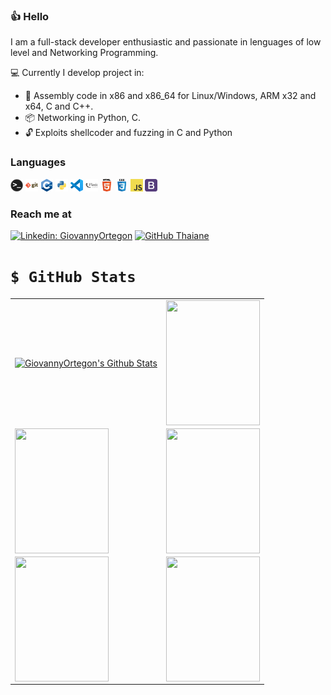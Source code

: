 ###  :+1: Hello

I am a full-stack developer enthusiastic and passionate in lenguages of low level and Networking Programming.

 :computer: Currently I develop project in:

-  :rocket: Assembly code in x86 and x86_64 for Linux/Windows, ARM x32 and x64, C and C++.
-  :package: Networking in Python, C.
-  :unlock: Exploits shellcoder and fuzzing in C and Python

### Languages
<code><img height="20" src="https://raw.githubusercontent.com/github/explore/80688e429a7d4ef2fca1e82350fe8e3517d3494d/topics/terminal/terminal.png"></code>
<code><img height="20" src="https://raw.githubusercontent.com/github/explore/80688e429a7d4ef2fca1e82350fe8e3517d3494d/topics/git/git.png"></code>
<code><img height="20" src="https://raw.githubusercontent.com/github/explore/80688e429a7d4ef2fca1e82350fe8e3517d3494d/topics/cpp/cpp.png"></code>
<code><img height="20" src="https://raw.githubusercontent.com/github/explore/80688e429a7d4ef2fca1e82350fe8e3517d3494d/topics/python/python.png"></code>
<code><img height="20" src="https://raw.githubusercontent.com/github/explore/80688e429a7d4ef2fca1e82350fe8e3517d3494d/topics/visual-studio-code/visual-studio-code.png"></code>
<code><img height="20" src="https://raw.githubusercontent.com/github/explore/80688e429a7d4ef2fca1e82350fe8e3517d3494d/topics/flask/flask.png"></code>
<code><img height = "20" src = "https://raw.githubusercontent.com/github/explore/80688e429a7d4ef2fca1e82350fe8e3517d3494d/topics/html/html.png"></code>
<code><img height = "20" src = "https://raw.githubusercontent.com/github/explore/80688e429a7d4ef2fca1e82350fe8e3517d3494d/topics/css/css.png"></code>
<code><img height="20" src="https://raw.githubusercontent.com/github/explore/80688e429a7d4ef2fca1e82350fe8e3517d3494d/topics/javascript/javascript.png"></code>
<code><img height = "20" src = "https://raw.githubusercontent.com/github/explore/80688e429a7d4ef2fca1e82350fe8e3517d3494d/topics/bootstrap/bootstrap.png"></code>

### Reach me at
[![Linkedin: GiovannyOrtegon](https://img.shields.io/badge/-GiovannyOrtegon-blue?style=flat-square&logo=Linkedin&logoColor=white&link=https://www.linkedin.com/in/giovanny-o-3a6096143/)](https://www.linkedin.com/in/giovanny-o-3a6096143/)
[![GitHub Thaiane](https://img.shields.io/github/followers/giovannyortegon?label=follow&style=social)](https://github.com/giovannyortegon)


# `$ GitHub Stats`
<table>
<tr>
  <td>
   <a href="https://github.com/giovannyortegon/giovannyortegon/">
   <img  height=200 width=150 align="center" src="https://github-readme-stats.vercel.app/api?username=giovannyortegon&show_icons=true&line_height=27&count_private=true" alt="GiovannyOrtegon's Github Stats" />
   </a>
   </td>
   <td>
    <a href="https://github.com/giovannyortegon/giovannyortegon/">
    <img height=200 width=150 align="center" src="https://github-readme-stats.vercel.app/api/top-langs/?username=giovannyortegon&hide=html,css" />
    </a>
  </td>
</tr>
<tr>
  <td>
   <a href="https://github.com/giovannyortegon/Assembly">
   <img height=200 width=150 align="center" src="https://github-readme-stats.vercel.app/api/pin/?username=giovannyortegon&repo=Assembly" />
   </a>
  </td>
  <td>
   <a href="https://github.com/giovannyortegon/shellcode-x86_x64">
   <img height=200 width=150 align="center" src="https://github-readme-stats.vercel.app/api/pin/?username=giovannyortegon&repo=Shellcode-x86_x64" />
   </a>
  </td>
 </tr>
 <tr>
  <td>
   <a href="https://github.com/giovannyortegon/PracticalBinaryAnalysis">
   <img height=200 width=150 align="center" src="https://github-readme-stats.vercel.app/api/pin/?username=giovannyortegon&repo=PracticalBinaryAnalysis" />
   </a>
  </td>
  <td>
   <a href="https://github.com/giovannyortegon/PracticalC_programming">
   <img height=200 width=150 align="center" src="https://github-readme-stats.vercel.app/api/pin/?username=giovannyortegon&repo=PracticalC_programming" />
   </a>
  </td> 
 </tr>
</table>
